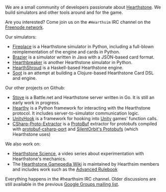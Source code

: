 We are a small community of developers passionate about [Hearthstone](http://playhearthstone.com). We build simulators and other tools around and for the game.

Are you interested? Come join us on the `#Hearthsim` IRC channel on the [Freenode network](https://webchat.freenode.net/).

Our simulators:

 * [Fireplace](https://github.com/jleclanche/fireplace) is a Hearthstone simulator in Python, including a full-blown reimplementation of the engine and cards in Python.
 * [Brazier](https://github.com/HearthSim/Brazier) is a simulator written in Java with a JSON-based card format.
 * [Hearthbreaker](https://github.com/danielyule/hearthbreaker) is another Hearthstone simulator in Python.
 * [HearthShroud](https://github.com/thomaseding/hearthshroud) is a Haskell-based Hearthstone engine.
 * [Soot](https://github.com/mischanix/soot) is an attempt at building a Clojure-based Hearthstone Card DSL and engine.

Our other projects on Github:

 * [Stove](https://github.com/HearthSim/Stove) is a Battle.net and Hearthstone server written in Go. It is still an early work in progress.
 * [Hearthy](https://github.com/HearthSim/Hearthy) is a Python framework for interacting with the Hearthstone protocol. It includes server-to-simulator communication logic.
 * [UnityHook](https://github.com/HearthSim/UnityHook) is a framework for hooking into [Unity](http://unity3d.com/) games' function calls.
 * [CSharp-Proto-Extractor](https://github.com/HearthSim/csharp-proto-extractor) is a [ProtoBuf](https://developers.google.com/protocol-buffers/) extractor for protobufs compiled with [protobuf-csharp-port](https://github.com/jskeet/protobuf-csharp-port) and [SilentOrbit's Protobufs](https://github.com/hultqvist/ProtoBuf) (which Hearthstone uses)

We also work on:

 * [Hearthstone Science](https://www.youtube.com/c/HearthstoneScience), a video series about experimentation with Hearthstone's mechanics.
 * The [Hearthstone Gamepedia Wiki](http://hearthstone.gamepedia.com/) is maintained by Hearthsim members and includes work such as the [Advanced Rulebook](http://hearthstone.gamepedia.com/Advanced_rulebook)

Everything happens in the #hearthsim IRC channel. Older discussions are still available in the previous [Google Groups mailing list](https://groups.google.com/forum/#!forum/hearthstone-simulator-dev).
